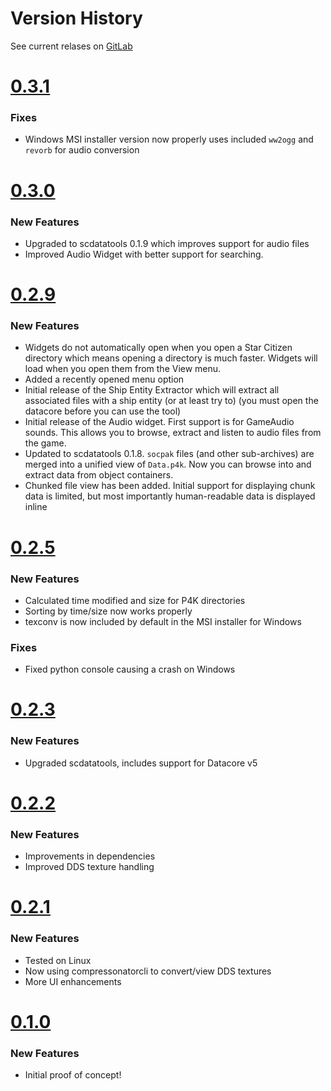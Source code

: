 

# Version History

See current relases on [GitLab](https://gitlab.com/scmodding/tools/scdv/-/releases/)


# [0.3.1](https://gitlab.com/scmodding/tools/scdv/-/releases/0.3.1)

 ### Fixes

 - Windows MSI installer version now properly uses included `ww2ogg` and `revorb` for audio conversion


# [0.3.0](https://gitlab.com/scmodding/tools/scdv/-/releases/0.3.0)

 ### New Features

 - Upgraded to scdatatools 0.1.9 which improves support for audio files
 - Improved Audio Widget with better support for searching.


# [0.2.9](https://gitlab.com/scmodding/tools/scdv/-/releases/0.2.9)

 ### New Features

 - Widgets do not automatically open when you open a Star Citizen directory which means opening a directory is much faster.  Widgets will load when you open them from the View menu.
 - Added a recently opened menu option
 - Initial release of the Ship Entity Extractor which will extract all associated files with a ship entity (or at least try to) (you must open the datacore before you can use the tool)
 - Initial release of the Audio widget. First support is for GameAudio sounds. This allows you to browse, extract and listen to audio files from the game.
 - Updated to scdatatools 0.1.8. `socpak` files (and other sub-archives) are merged into a unified view of `Data.p4k`. Now you can browse into and extract data from object containers.
 - Chunked file view has been added. Initial support for displaying chunk data is limited, but most importantly human-readable data is displayed inline

# [0.2.5](https://gitlab.com/scmodding/tools/scdv/-/releases/0.2.5)

 ### New Features

 - Calculated time modified and size for P4K directories
 - Sorting by time/size now works properly
 - texconv is now included by default in the MSI installer for Windows

 ### Fixes

  - Fixed python console causing a crash on Windows


# [0.2.3](https://gitlab.com/scmodding/tools/scdv/-/releases/0.2.3)

 ### New Features

 - Upgraded scdatatools, includes support for Datacore v5


 # [0.2.2](https://gitlab.com/scmodding/tools/scdv/-/releases/0.2.2)

 ### New Features

 - Improvements in dependencies
 - Improved DDS texture handling


# [0.2.1](https://gitlab.com/scmodding/tools/scdv/-/releases/0.2.1)

 ### New Features

 - Tested on Linux
 - Now using compressonatorcli to convert/view DDS textures
 - More UI enhancements


# [0.1.0](https://gitlab.com/scmodding/tools/scdv/-/releases/0.1.0)

 ### New Features

 - Initial proof of concept!
